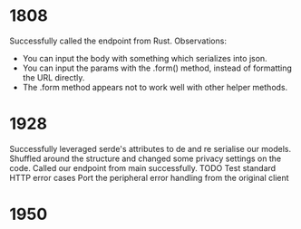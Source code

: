 # 1808

Successfully called the endpoint from Rust.
Observations:
- You can input the body with something which serializes into json.
- You can input the params with the .form() method, instead of formatting
the URL directly.
- The .form method appears not to work well with other helper methods.

# 1928

Successfully leveraged serde's attributes to de and re serialise our models.
Shuffled around the structure and changed some privacy settings on the code.
Called our endpoint from main successfully.
TODO
Test standard HTTP error cases
Port the peripheral error handling from the original client

# 1950